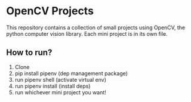 # OpenCV Projects

This repository contains a collection of small projects using OpenCV, the python computer vision library. Each mini project is in its own file. 


## How to run? 
 1. Clone 
 2. pip install pipenv (dep management package)
 3. run pipenv shell (activate virtual env)
 4. run pipenv install (install deps)
 5. run whichever mini project you want!
